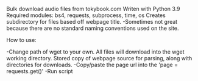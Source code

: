 Bulk download audio files from tokybook.com
  Writen with Python 3.9
    Required modules: bs4, requests, subprocess, time, os
  Creates subdirectory for files based off webpage title.
    -Sometimes not great because there are no standard naming conventions used on the site.
    
How to use:

  -Change path of wget to your own.
    All files will download into the wget working directory.
    Stored copy of webpage source for parsing, along with directories for downloads.
  -Copy/paste the page url into the 'page = requests.get()'
  -Run script
